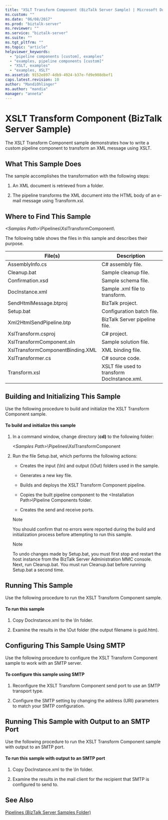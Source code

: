 ```yaml
---
title: "XSLT Transform Component (BizTalk Server Sample) | Microsoft Docs"
ms.custom: ""
ms.date: "06/08/2017"
ms.prod: "biztalk-server"
ms.reviewer: ""
ms.service: "biztalk-server"
ms.suite: ""
ms.tgt_pltfrm: ""
ms.topic: "article"
helpviewer_keywords: 
  - "pipeline components [custom], examples"
  - "examples, pipeline components [custom]"
  - "XSLT, examples"
  - "examples, XSLT"
ms.assetid: 9152e897-4db9-4924-b37e-fd9e908dbef1
caps.latest.revision: 10
author: "MandiOhlinger"
ms.author: "mandia"
manager: "anneta"
---
```

# XSLT Transform Component (BizTalk Server Sample)
The XSLT Transform Component sample demonstrates how to write a custom pipeline component to transform an XML message using XSLT.  
  
## What This Sample Does  
 The sample accomplishes the transformation with the following steps:  
  
1.  An XML document is retrieved from a folder.  
  
2.  The pipeline transforms the XML document into the HTML body of an e-mail message using Transform.xsl.  
  
## Where to Find This Sample  
 *\<Samples Path>*\Pipelines\XslTransformComponent\  
  
 The following table shows the files in this sample and describes their purpose.  
  
|File(s)|Description|  
|---------------|-----------------|  
|AssemblyInfo.cs|C# assembly file.|  
|Cleanup.bat|Sample cleanup file.|  
|Confirmation.xsd|Sample schema file.|  
|DocInstance.xml|Sample .xml file to transform.|  
|SendHtmlMessage.btproj|BizTalk project.|  
|Setup.bat|Configuration batch file.|  
|Xml2HtmlSendPipeline.btp|BizTalk Server pipeline file.|  
|XslTransform.csproj|C# project.|  
|XslTransformComponent.sln|Sample solution file.|  
|XslTransformComponentBinding.XML|XML binding file.|  
|XslTransformer.cs|C# source code.|  
|Transform.xsl|XSLT file used to transform DocInstance.xml.|  
  
## Building and Initializing This Sample  
 Use the following procedure to build and initialize the XSLT Transform Component sample.  
  
#### To build and initialize this sample  
  
1.  In a command window, change directory (**cd)** to the following folder:  
  
     *\<Samples Path>*\Pipelines\XslTransformComponent  
  
2.  Run the file Setup.bat, which performs the following actions:  
  
    -   Creates the input (\In) and output (\Out) folders used in the sample.  
  
    -   Generates a new key file.  
  
    -   Builds and deploys the XSLT Transform Component pipeline.  
  
    -   Copies the built pipeline component to the \<Installation Path>\Pipeline Components folder.  
  
    -   Creates the send and receive ports.  
  
    > [!NOTE]
    >  You should confirm that no errors were reported during the build and initialization process before attempting to run this sample.  
  
    > [!NOTE]
    >  To undo changes made by Setup.bat, you must first stop and restart the host instance from the BizTalk Server Administration MMC console. Next, run Cleanup.bat. You must run Cleanup.bat before running Setup.bat a second time.  
  
## Running This Sample  
 Use the following procedure to run the XSLT Transform Component sample.  
  
#### To run this sample  
  
1.  Copy DocInstance.xml to the \In folder.  
  
2.  Examine the results in the \Out folder (the output filename is guid.htm).  
  
## Configuring This Sample Using SMTP  
 Use the following procedure to configure the XSLT Transform Component sample to work with an SMTP server.  
  
#### To configure this sample using SMTP  
  
1.  Reconfigure the XSLT Transform Component send port to use an SMTP transport type.  
  
2.  Configure the SMTP setting by changing the address (URI) parameters to match your SMTP configuration.  
  
## Running This Sample with Output to an SMTP Port  
 Use the following procedure to run the XSLT Transform Component sample with output to an SMTP port.  
  
#### To run this sample with output to an SMTP port  
  
1.  Copy DocInstance.xml to the \In folder.  
  
2.  Examine the results in the mail client for the recipient that SMTP is configured to send to.  
  
## See Also  
 [Pipelines (BizTalk Server Samples Folder)](../core/pipelines-biztalk-server-samples-folder.md)